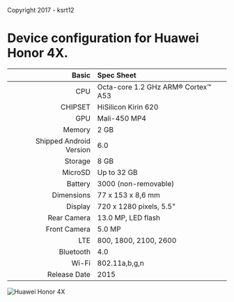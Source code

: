 Copyright 2017 - ksrt12

Device configuration for Huawei Honor 4X.
=====================================

Basic   | Spec Sheet
-------:|:-------------------------
CPU     | Octa-core 1.2 GHz ARM® Cortex™ A53
CHIPSET | HiSilicon Kirin 620
GPU     | Mali-450 MP4
Memory  | 2 GB
Shipped Android Version | 6.0
Storage | 8 GB
MicroSD | Up to 32 GB
Battery | 3000 (non-removable)
Dimensions | 77 x 153 x 8,6 mm
Display | 720 x 1280 pixels, 5.5"
Rear Camera  | 13.0 MP, LED flash
Front Camera | 5.0 MP
LTE          | 800, 1800, 2100, 2600
Bluetooth    | 4.0
Wi-Fi        | 802.11a,b,g,n
Release Date | 2015

![Huawei Honor 4X](https://wiki.lineageos.org/images/devices/cherry.png "Huawei Honor 4X")
